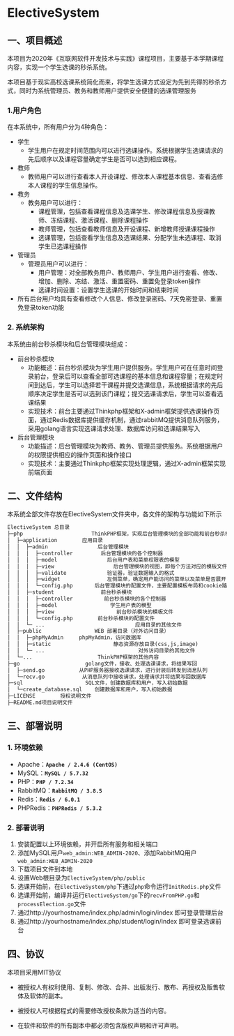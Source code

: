 # ElectiveSystem

## 一、项目概述

本项目为2020年《互联网软件开发技术与实践》课程项目，主要基于本学期课程内容，实现一个学生选课的秒杀系统。

本项目基于现实高校选课系统简化而来，将学生选课方式设定为先到先得的秒杀方式，同时为系统管理员、教务和教师用户提供安全便捷的选课管理服务

### 1.用户角色

在本系统中，所有用户分为4种角色：

- 学生
  - 学生用户在规定时间范围内可以进行选课操作。系统根据学生选课请求的先后顺序以及课程容量确定学生是否可以选到相应课程。
- 教师
  - 教师用户可以进行查看本人开设课程、修改本人课程基本信息、查看选修本人课程的学生信息操作。
- 教务
  - 教务用户可以进行：
    - 课程管理，包括查看课程信息及选课学生、修改课程信息及授课教师、冻结课程、激活课程、删除课程操作
    - 教师管理，包括查看教师信息及开设课程、新增教师授课课程操作
    - 选课管理，包括查看学生信息及选课结果、分配学生未选课程、取消学生已选课程操作
- 管理员
  - 管理员用户可以进行：
    - 用户管理：对全部教务用户、教师用户、学生用户进行查看、修改、增加、删除、冻结、激活、重置密码、重置免登录token操作
    - 选课时间设置：设置学生选课的开始时间和结束时间
- 所有后台用户均具有查看修改个人信息、修改登录密码、7天免密登录、重置免登录token功能

### 2. 系统架构

本系统由前台秒杀模块和后台管理模块组成：

- 前台秒杀模块
  - 功能概述：前台秒杀模块为学生用户提供服务。学生用户可在任意时间登录前台，登录后可以查看全部可选课程的基本信息和课程容量；在规定时间到达后，学生可以选择若干课程并提交选课信息，系统根据请求的先后顺序决定学生是否可以选到该门课程；提交选课请求后，学生可以查看选课结果
  - 实现技术：前台主要通过Thinkphp框架和X-admin框架提供选课操作页面，通过Redis数据库提供缓存机制，通过rabbitMQ提供消息队列服务，采用golang语言实现选课请求处理、数据库访问和选课结果写入
- 后台管理模块
  - 功能描述：后台管理模块为教师、教务、管理员提供服务。系统根据用户的权限提供相应的操作页面和操作接口
  - 实现技术：主要通过Thinkphp框架实现处理逻辑，通过X-admin框架实现前端页面

## 二、文件结构

本系统全部文件存放在ElectiveSystem文件夹中，各文件的架构与功能如下所示

```markdown
ElectiveSystem 总目录
├─php                      ThinkPHP框架，实现后台管理模块的全部功能和前台秒杀模块的部分功能
│  ├─application        应用目录
│  │  ├─admin                后台管理模块
│  │  │  ├─controller         后台管理模块的各个控制器
│  │  │  ├─model                后台用户表和菜单权限表的模型
│  │  │  ├─view                   后台管理模块的视图，即每个方法对应的模板文件
│  │  │  ├─validate             验证器，验证数据输入的格式
│  │  │  ├─widget               左侧菜单，确定用户能访问的菜单以及菜单是否展开
│  │  │  └─config.php       后台管理模块的配置文件，主要配置模板布局和cookie路径
│  │  ├─student               前台秒杀模块
│  │  │  ├─controller          前台秒杀模块的各个控制器
│  │  │  ├─model                 学生用户表的模型
│  │  │  ├─view                    前台秒杀模块的模板文件
│  │  │  └─config.php        前台秒杀模块的配置文件
│  │  └─ ...                             应用目录的其他文件      
│  ├─public                 WEB 部署目录（对外访问目录）
│  │  ├─phpMyAdmin     phpMyAdmin，访问数据库
│  │  ├─static                    静态资源存放目录(css,js,image)
│  │  └─ ...                              对外访问目录的其他文件
│  └─...                     ThinkPHP框架的其他内容
├─go                     golang文件，接收、处理选课请求，将结果写回
│  ├─send.go           从PHP服务器接收选课请求，进行封装后转发到消息队列
│  └─recv.go            从消息队列中接收请求，处理请求并将结果写回数据库
├─sql                    SQL文件，创建数据库和用户，写入初始数据
│  └─create_database.sql    创建数据库和用户，写入初始数据
├─LICENSE        授权说明文件
├─README.md项目说明文件
```

## 三、部署说明

### 1. 环境依赖

- Apache：**`Apache / 2.4.6 (CentOS)`**
- MySQL：**`MySQL / 5.7.32`**
- PHP：**`PHP / 7.2.34`**
- RabbitMQ：**`RabbitMQ / 3.8.5`**
- Redis：**`Redis / 6.0.1`**
- PHPRedis：**`PHPRedis / 5.3.2`**

### 2. 部署说明

1. 安装配置以上环境依赖，并开启所有服务和相关端口
2. 添加MySQL用户`web_admin:WEB_ADMIN-2020`、添加RabbitMQ用户`web_admin:WEB_ADMIN-2020`
3. 下载项目文件到本地
4. 设置Web根目录为`ElectiveSystem/php/public`
5. 选课开始前，在`ElectiveSystem/php`下通过`php`命令运行`InitRedis.php`文件
6. 选课开始前，编译并运行`ElectiveSystem/go`下的`recvFromPHP.go`和`processElection.go`文件
7. 通过http://yourhostname/index.php/admin/login/index 即可登录管理后台
8. 通过http://yourhostname/index.php/student/login/index 即可登录选课前台

## 四、协议

本项目采用MIT协议

- 被授权人有权利使用、复制、修改、合并、出版发行、散布、再授权及贩售软体及软体的副本。

- 被授权人可根据程式的需要修改授权条款为适当的内容。

- 在软件和软件的所有副本中都必须包含版权声明和许可声明。
